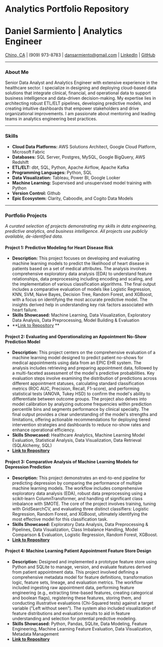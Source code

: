 # Analytics Portfolio Repository
# Daniel Sarmiento | Analytics Engineer
[Chino, CA](https://www.google.com/maps/place/Chino,+CA) | (909) 973-8783 | dansarmiento@gmail.com | [LinkedIn](https://www.linkedin.com/in/DanSarmiento/) | [GitHub](https://github.com/dansarmiento/analytics_portfolio)

---

### About Me

Senior Data Analyst and Analytics Engineer with extensive experience in the healthcare sector. I specialize in designing and deploying cloud-based data solutions that integrate clinical, financial, and operational data to support business intelligence and data-driven decision-making. My expertise lies in architecting robust ETL/ELT pipelines, developing predictive models, and creating intuitive dashboards that empower stakeholders and drive organizational improvements. I am passionate about mentoring and leading teams in analytics engineering best practices.

---

### Skills

* **Cloud Data Platforms:** AWS Solutions Architect, Google Cloud Platform, Microsoft Fabric
* **Databases:** SQL Server, Postgres, MySQL, Google BigQuery, AWS Redshift 
* **ETL/ELT:** dbt, SQL, Python, Apache Airflow, Apache Kafka 
* **Programming Languages:** Python, SQL 
* **Data Visualization:** Tableau, Power BI, Google Looker 
* **Machine Learning:** Supervised and unsupervised model training with Python 
* **Version Control:** Github 
* **Epic Ecosystem:** Clarity, Caboodle, and Cogito Data Models 

---

### Portfolio Projects

*A curated selection of projects demonstrating my skills in data engineering, predictive analytics, and business intelligence. All projects use publicly available, de-identified data.*

#### Project 1: Predictive Modeling for Heart Disease Risk
* **Description:** This project focuses on developing and evaluating machine learning models to predict the likelihood of heart disease in patients based on a set of medical attributes. The analysis involves comprehensive exploratory data analysis (EDA) to understand feature relationships, data preprocessing including encoding and scaling, and the implementation of various classification algorithms. The final output includes a comparative evaluation of models like Logistic Regression, KNN, SVM, Naive Bayes, Decision Tree, Random Forest, and XGBoost, with a focus on identifying the most accurate predictive model. The insights derived help in understanding key risk factors associated with heart failure.
* **Skills Showcased:** Machine Learning, Data Visualization, Exploratory Data Analysis, Data Preprocessing, Model Building & Evaluation
* **[Link to Repository](https://github.com/dansarmiento/machine_learning_notebooks/blob/main/Heart_Failure_Prediction.ipynb) **

#### Project 2: Evaluating and Operationalizing an Appointment No-Show Prediction Model
* **Description:** This project centers on the comprehensive evaluation of a machine learning model designed to predict patient no-shows for medical appointments using data from an EPIC EHR system. The analysis includes retrieving and preparing appointment data, followed by a multi-faceted assessment of the model's predictive probabilities. Key evaluation steps involve examining the distribution of predictions across different appointment statuses, calculating standard classification metrics (ROC AUC, Precision, Recall, F1-score), and performing statistical tests (ANOVA, Tukey HSD) to confirm the model's ability to differentiate between outcome groups. The project also delves into model calibration by analyzing outcome frequencies within prediction percentile bins and segments performance by clinical specialty. The final output provides a clear understanding of the model's strengths and limitations, offering actionable recommendations for deploying tiered intervention strategies and dashboards to reduce no-show rates and enhance operational efficiency.
* **Skills Showcased:** Healthcare Analytics, Machine Learning Model Evaluation, Statistical Analysis, Data Visualization, Data Retrieval (SQLAlchemy, SQL)
* **[Link to Repository](https://github.com/dansarmiento/analytics_portfolio/blob/main/EPIC_no_show_predict_evaluation.ipynb)**

#### Project 3: Comparative Analysis of Machine Learning Models for Depression Prediction
* **Description:** This project demonstrates an end-to-end pipeline for predicting depression by comparing the performance of multiple machine learning models. The workflow includes comprehensive exploratory data analysis (EDA), robust data preprocessing using a scikit-learn ColumnTransformer, and handling of significant class imbalance with SMOTE. The core of the project involves training, tuning with GridSearchCV, and evaluating three distinct classifiers: Logistic Regression, Random Forest, and XGBoost, ultimately identifying the most effective model for this classification task.
* **Skills Showcased:** Exploratory Data Analysis, Data Preprocessing & Pipelines, Data Visualization, Class Imbalance Handling, Model Comparison & Evaluation, Logistic Regression, Random Forest, XGBoost.
* **[Link to Repository](https://github.com/dansarmiento/analytics_portfolio/blob/main/predict_depression_models.ipynb)**

#### Project 4: Machine Learning Patient Appointment Feature Store Design 
* **Description:** Designed and implemented a prototype feature store using Python and SQLite to manage, version, and evaluate features derived from patient appointment data. This project involved defining a comprehensive metadata model for feature definitions, transformation logic, feature sets, lineage, and evaluation metrics. The workflow included ingesting raw appointment data, performing feature engineering (e.g., extracting time-based features, creating categorical and boolean flags), registering these features, storing them, and conducting illustrative evaluations (Chi-Squared tests) against a target variable ("Left without seen"). The system also included visualization of feature distributions and evaluation results to aid in feature understanding and selection for potential predictive modeling.
* **Skills Showcased:** Python, Pandas, SQLite, Data Modeling, Feature Engineering, Machine Learning Feature Evaluation, Data Visualization, Metadata Management
* **[Link to Repository](https://github.com/dansarmiento/python_analytics_solutions/blob/main/Feature%20Store%20Modeling.ipynb)**
